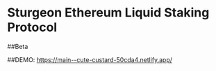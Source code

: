 # Sturgeon Ethereum Liquid Staking Protocol

##Beta

##DEMO: https://main--cute-custard-50cda4.netlify.app/
